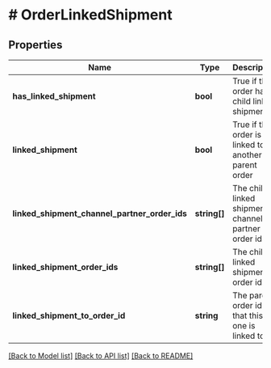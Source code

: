 # # OrderLinkedShipment

## Properties

Name | Type | Description | Notes
------------ | ------------- | ------------- | -------------
**has_linked_shipment** | **bool** | True if this order has child linked shipments | [optional]
**linked_shipment** | **bool** | True if this order is linked to another parent order | [optional]
**linked_shipment_channel_partner_order_ids** | **string[]** | The child linked shipment channel partner order ids | [optional]
**linked_shipment_order_ids** | **string[]** | The child linked shipment order ids | [optional]
**linked_shipment_to_order_id** | **string** | The parent order id that this one is linked to | [optional]

[[Back to Model list]](../../README.md#models) [[Back to API list]](../../README.md#endpoints) [[Back to README]](../../README.md)
